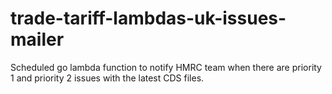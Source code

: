# trade-tariff-lambdas-uk-issues-mailer
Scheduled go lambda function to notify HMRC team when there are priority 1 and priority 2 issues with the latest CDS files.
